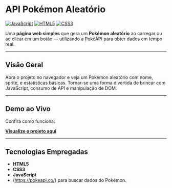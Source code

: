 #  API Pokémon Aleatório

[![JavaScript](https://img.shields.io/badge/JavaScript-F7DF1E?style=for-the-badge&logo=javascript&logoColor=black)]()
[![HTML5](https://img.shields.io/badge/HTML5-E34F26?style=for-the-badge&logo=html5&logoColor=white)]()
[![CSS3](https://img.shields.io/badge/CSS3-1572B6?style=for-the-badge&logo=css3&logoColor=white)]()

Uma **página web simples** que gera um **Pokémon aleatório** ao carregar ou ao clicar em um botão — utilizando a [PokéAPI](https://pokeapi.co/) para obter dados em tempo real.

---

##  Visão Geral

Abra o projeto no navegador e veja um Pokémon aleatório com nome, sprite, e estatísticas básicas. Tornar-se uma forma divertida de brincar com JavaScript, consumo de API e manipulação de DOM.

---

##  Demo ao Vivo

Confira como funciona:

[**Visualize o projeto aqui**](https://gustavopassone.github.io/pokemon-api/)

---

## Tecnologias Empregadas

* **HTML5**
* **CSS3**
* **JavaScript**
* (https://pokeapi.co/) para buscar dados do Pokémon.

